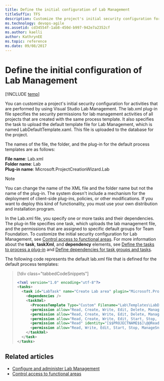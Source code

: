 ```yaml
---
title: Define the initial configuration of Lab Management
titleSuffix: TFS
description: Customize the project's initial security configuration for Lab Management and Team Foundation Server
ms.technology: devops-agile
ms.assetid: cd34554f-1ab8-450d-b997-942e7a2352cf
ms.author: kaelli
author: KathrynEE
ms.topic: reference
ms.date: 09/08/2017
---
```


# Define the initial configuration of Lab Management

[!INCLUDE [temp](../../includes/customization-phase-0-and-1-plus-version-header.md)]

You can customize a project's initial security configuration for activities that are performed by using Visual Studio Lab Management. The lab.xml plug-in file specifies the security permissions for lab management activities of all projects that are created with the same process template. It also specifies the task to upload the default template file for Lab Management, which is named LabDefaultTemplate.xaml. This file is uploaded to the database for the project.

The names of the file, the folder, and the plug-in for the default process templates are as follows:  
  
**File name**: Lab.xml  
**Folder name**: Lab  
**Plug-in name**: Microsoft.ProjectCreationWizard.Lab

> [!NOTE]  
>  You can change the name of the XML file and the folder name but not the name of the plug-in. The system doesn't include a mechanism for the deployment of client-side plug-ins, policies, or other modifications. If you want to deploy this kind of functionality, you must use your own distribution and installation program.

In the Lab.xml file, you specify one or more tasks and their dependencies. The plug-in file specifies one task, which uploads the lab management file, and the permissions that are assigned to specific default groups for Team Foundation. To customize the initial security configuration for Lab Management, see [Control access to functional areas](control-access-to-functional-areas.md). For more information about the **task**, **taskXml**, and **dependency** elements, see [Define the tasks to process a plug-in](define-tasks-to-process-a-plug-in.md) and [Define dependencies for task groups and tasks](define-dependencies-plug-ins-groups-tasks.md).

The following code represents the default lab.xml file that is defined for the default process templates:

> [!div class="tabbedCodeSnippets"]
>
> ```XML
> <?xml version="1.0" encoding="utf-8"?>
> <tasks>
>   <task id="LabTask" name="Create Lab area" plugin="Microsoft.ProjectCreationWizard.Lab" completionMessage="Lab Task completed.">
>     <dependencies />
>     <taskXml>
>       <ProcessTemplate Type="Custom" Filename="Lab\Templates\LabDefaultTemplate.xaml" Description="This is the default Lab process template for this Team Project." ServerPath="$/$$PROJECTNAME$$/BuildProcessTemplates" />
>       <permission allow="Read, Create, Write, Edit, Delete, ManagePermissions, ManageChildPermissions, Start, Stop, ManageSnapshots, Pause, ManageLocation, DeleteLocation" identity="$$PROJECTCOLLECTIONADMINGROUP$$" />
>       <permission allow="Read, Create, Write, Edit, Delete, ManageChildPermissions, Start, Stop, ManageSnapshots, Pause, ManageLocation, DeleteLocation" identity="[$$PROJECTNAME$$]\$$PROJECTADMINGROUP$$" />
>       <permission allow="Read, Create, Write, Edit, Start, Stop, ManageSnapshots, Pause" identity="[$$PROJECTNAME$$]\@@Contributors@@" />
>       <permission allow="Read" identity="[$$PROJECTNAME$$]\@@Readers@@" />
>       <permission allow="Read, Write, Edit, Start, Stop, ManageSnapshots, Pause" identity="$$BUILDSERVICEGROUP$$" />
>     </taskXml>
>   </task>
> </tasks>
> ```

## Related articles

- [Configure and administer Lab Management](https://msdn.microsoft.com/library/dd936084.aspx)
- [Control access to functional areas](control-access-to-functional-areas.md)
